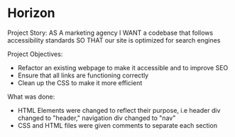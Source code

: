 # Horizon

Project Story:
AS A marketing agency
I WANT a codebase that follows accessibility standards
SO THAT our site is optimized for search engines

Project Objectives:
- Refactor an existing webpage to make it accessible and to improve SEO
- Ensure that all links are functioning correctly
- Clean up the CSS to make it more efficient

What was done:
- HTML Elements were changed to reflect their purpose, i.e header div changed to "header," navigation div changed to "nav"
- CSS and HTML files were given comments to separate each section